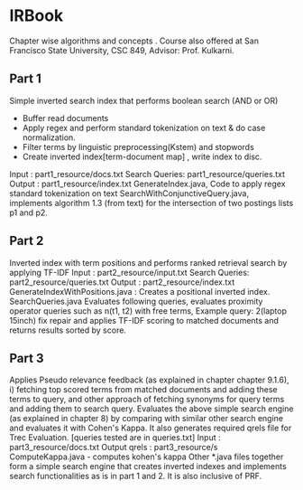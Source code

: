 # IRBook
Chapter wise algorithms and concepts .
Course also offered at San Francisco State University, CSC 849, Advisor: Prof. Kulkarni.


Part 1
-------
Simple inverted search index that performs boolean search (AND or OR)
  - Buffer read documents
  - Apply regex and perform standard tokenization on text & do case normalization.
  - Filter terms by linguistic preprocessing(Kstem) and stopwords
  - Create inverted index[term-document map] , write index to disc.

Input : part1_resource/docs.txt
Search Queries: part1_resource/queries.txt
Output : part1_resource/index.txt
GenerateIndex.java, Code to apply regex standard tokenization on text
SearchWithConjunctiveQuery.java, implements algorithm 1.3 (from text) for the intersection of two postings lists p1 and p2.


Part 2
--------
Inverted index with term positions and performs ranked retrieval search by applying TF-IDF
Input : part2_resource/input.txt
Search Queries: part2_resource/queries.txt
Output : part2_resource/index.txt
GenerateIndexWithPositions.java : Creates a positional inverted index.
SearchQueries.java Evaluates following queries, evaluates proximity operator queries such as n(t1, t2) with free terms, Example query: 2(laptop 15inch) fix repair and
applies TF-IDF scoring to matched documents and returns results sorted by score.


Part 3
--------
Applies Pseudo relevance feedback (as explained in chapter chapter 9.1.6), i) fetching top scored terms from matched documents and adding these terms to query, and other approach of fetching synonyms for query terms and adding them to search query.
Evaluates the above simple search engine (as explained in chapter 8) by comparing with similar other search engine and evaluates it with Cohen's Kappa. It also generates required qrels file for Trec Evaluation. [queries tested are in queries.txt]
Input : part3_resource/docs.txt
Output qrels : part3_resource/s
ComputeKappa.java - computes kohen's kappa
Other *.java files together form a simple search engine that creates inverted indexes and implements search functionalities as is in part 1 and 2. It is also inclusive of PRF.

